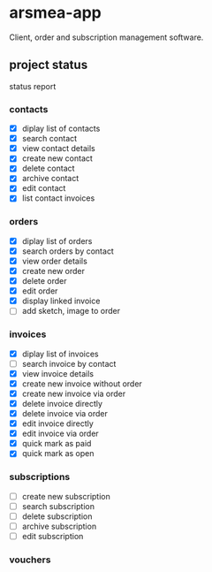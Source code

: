 # arsmea-app

Client, order and subscription management software.

## project status

status report

### contacts

- [X] diplay list of contacts
- [X] search contact
- [X] view contact details
- [X] create new contact
- [X] delete contact
- [X] archive contact
- [X] edit contact
- [X] list contact invoices

### orders

- [X] diplay list of orders
- [X] search orders by contact
- [X] view order details
- [X] create new order
- [X] delete order
- [X] edit order
- [X] display linked invoice
- [ ] add sketch, image to order

### invoices

- [X] diplay list of invoices
- [ ] search invoice by contact
- [X] view invoice details
- [X] create new invoice without order
- [X] create new invoice via order
- [X] delete invoice directly
- [X] delete invoice via order
- [X] edit invoice directly
- [X] edit invoice via order
- [X] quick mark as paid
- [X] quick mark as open

### subscriptions

- [ ] create new subscription
- [ ] search subscription
- [ ] delete subscription
- [ ] archive subscription
- [ ] edit subscription

### vouchers
